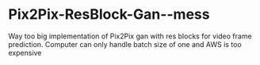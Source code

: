 # Pix2Pix-ResBlock-Gan--mess
Way too big implementation of Pix2Pix gan with res blocks for video frame prediction. Computer can only handle batch size of one and AWS is too expensive

